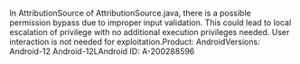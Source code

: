 In AttributionSource of AttributionSource.java, there is a possible permission bypass due to improper input validation. This could lead to local escalation of privilege with no additional execution privileges needed. User interaction is not needed for exploitation.Product: AndroidVersions: Android-12 Android-12LAndroid ID: A-200288596